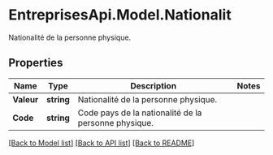 # EntreprisesApi.Model.Nationalit
Nationalité de la personne physique.

## Properties

Name | Type | Description | Notes
------------ | ------------- | ------------- | -------------
**Valeur** | **string** | Nationalité de la personne physique. | 
**Code** | **string** | Code pays de la nationalité de la personne physique. | 

[[Back to Model list]](../README.md#documentation-for-models) [[Back to API list]](../README.md#documentation-for-api-endpoints) [[Back to README]](../README.md)

